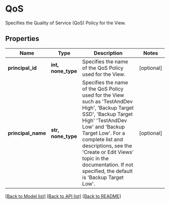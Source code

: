 # QoS

Specifies the Quality of Service (QoS) Policy for the View.

## Properties
Name | Type | Description | Notes
------------ | ------------- | ------------- | -------------
**principal_id** | **int, none_type** | Specifies the name of the QoS Policy used for the View. | [optional] 
**principal_name** | **str, none_type** | Specifies the name of the QoS Policy used for the View such as &#39;TestAndDev High&#39;, &#39;Backup Target SSD&#39;, &#39;Backup Target High&#39; &#39;TestAndDev Low&#39; and &#39;Backup Target Low&#39;. For a complete list and descriptions, see the &#39;Create or Edit Views&#39; topic in the documentation. If not specified, the default is &#39;Backup Target Low&#39;. | [optional] 

[[Back to Model list]](../README.md#documentation-for-models) [[Back to API list]](../README.md#documentation-for-api-endpoints) [[Back to README]](../README.md)


